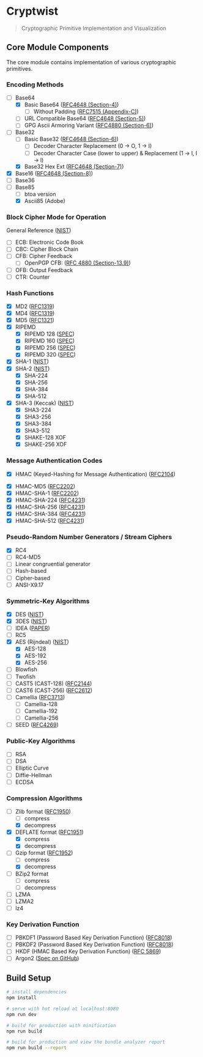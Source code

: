# Cryptwist

> Cryptographic Primitive Implementation and Visualization

## Core Module Components

The core module contains implementation of various cryptographic primitives.

### Encoding Methods
* [ ] Base64
  - [x] Basic Base64 ([RFC4648 (Section-4)](https://tools.ietf.org/html/rfc4648#section-4))
    + [ ] Without Padding ([RFC7515 (Appendix-C)](https://tools.ietf.org/html/rfc7515#appendix-C))
  - [ ] URL Compatible Base64 ([RFC4648 (Section-5)](https://tools.ietf.org/html/rfc4648#section-5))
  - [ ] GPG Ascii Armoring Variant ([RFC4880 (Section-6)](https://tools.ietf.org/html/rfc4880#section-6))
* [ ] Base32
  - [ ] Basic Base32 ([RFC4648 (Section-6)](https://tools.ietf.org/html/rfc4648#section-6))
    + [ ] Decoder Character Replacement (0 -> O, 1 -> I)
    + [ ] Decoder Character Case (lower to upper) & Replacement (1 -> l, I -> l)
  - [x] Base32 Hex Ext ([RFC4648 (Section-7)](https://tools.ietf.org/html/rfc4648#section-7))
* [x] Base16 ([RFC4648 (Section-8)](https://tools.ietf.org/html/rfc4648#section-8))
* [ ] Base36
* [ ] Base85
  - [ ] btoa version
  - [x] Ascii85 (Adobe)

### Block Cipher Mode for Operation
 General Reference ([NIST](http://nvlpubs.nist.gov/nistpubs/Legacy/SP/nistspecialpublication800-38a.pdf))
 * [ ] ECB: Electronic Code Book
 * [ ] CBC: Cipher Block Chain
 * [ ] CFB: Cipher Feedback
   - [ ] OpenPGP CFB: ([RFC 4880 (Section-13.9)](https://tools.ietf.org/html/rfc4880#section-13.9))
 * [ ] OFB: Output Feedback
 * [ ] CTR: Counter

### Hash Functions
 * [x] MD2 ([RFC1319](https://tools.ietf.org/html/rfc1319))
 * [x] MD4 ([RFC1319](https://tools.ietf.org/html/rfc1320))
 * [x] MD5 ([RFC1321](https://tools.ietf.org/html/rfc1321))
 * [x] RIPEMD
   - [x] RIPEMD 128 ([SPEC](http://homes.esat.kuleuven.be/~bosselae/ripemd/rmd128.txt))
   - [x] RIPEMD 160 ([SPEC](http://homes.esat.kuleuven.be/~bosselae/ripemd/rmd160.txt))
   - [x] RIPEMD 256 ([SPEC](http://homes.esat.kuleuven.be/~bosselae/ripemd/rmd256.txt))
   - [x] RIPEMD 320 ([SPEC](http://homes.esat.kuleuven.be/~bosselae/ripemd/rmd320.txt))
 * [x] SHA-1 ([NIST](http://nvlpubs.nist.gov/nistpubs/FIPS/NIST.FIPS.180-4.pdf))
 * [x] SHA-2 ([NIST](http://nvlpubs.nist.gov/nistpubs/FIPS/NIST.FIPS.180-4.pdf))
   - [x] SHA-224
   - [x] SHA-256
   - [x] SHA-384
   - [x] SHA-512
 * [x] SHA-3 (Keccak) ([NIST](http://nvlpubs.nist.gov/nistpubs/FIPS/NIST.FIPS.202.pdf))
   - [x] SHA3-224
   - [x] SHA3-256
   - [x] SHA3-384
   - [x] SHA3-512
   - [x] SHAKE-128 XOF
   - [x] SHAKE-256 XOF

### Message Authentication Codes 
 * [x] HMAC (Keyed-Hashing for Message Authentication) ([RFC2104](https://tools.ietf.org/html/rfc2104))
  - [x] HMAC-MD5 ([RFC2202](https://tools.ietf.org/html/rfc2202))
  - [x] HMAC-SHA-1 ([RFC2202](https://tools.ietf.org/html/rfc2202))
  - [x] HMAC-SHA-224 ([RFC4231](https://tools.ietf.org/html/rfc4231))
  - [x] HMAC-SHA-256 ([RFC4231](https://tools.ietf.org/html/rfc4231))
  - [x] HMAC-SHA-384 ([RFC4231](https://tools.ietf.org/html/rfc4231))
  - [x] HMAC-SHA-512 ([RFC4231](https://tools.ietf.org/html/rfc4231))

### Pseudo-Random Number Generators / Stream Ciphers
 * [x] RC4
 * [ ] RC4-MD5
 * [ ] Linear congruential generator 
 * [ ] Hash-based
 * [ ] Cipher-based
 * [ ] ANSI-X9.17

### Symmetric-Key Algorithms
 * [x] DES ([NIST](http://nvlpubs.nist.gov/nistpubs/Legacy/SP/nistspecialpublication800-67r1.pdf))
 * [x] 3DES ([NIST](http://nvlpubs.nist.gov/nistpubs/Legacy/SP/nistspecialpublication800-67r1.pdf))
 * [ ] IDEA ([PAPER](http://www.isiweb.ee.ethz.ch/papers/arch/xlai-mass-inspec-1991-2.pdf))
 * [ ] RC5
 * [x] AES (Rijndeal) ([NIST](http://nvlpubs.nist.gov/nistpubs/FIPS/NIST.FIPS.197.pdf))
   - [x] AES-128
   - [x] AES-192
   - [x] AES-256
 * [ ] Blowfish
 * [ ] Twofish
 * [ ] CAST5 (CAST-128) ([RFC2144](https://tools.ietf.org/html/rfc2144))
 * [ ] CAST6 (CAST-256) ([RFC2612](https://tools.ietf.org/html/rfc2612))
 * [ ] Camellia ([RFC3713](https://tools.ietf.org/html/rfc3713))
   - [ ] Camellia-128
   - [ ] Camellia-192
   - [ ] Camellia-256
 * [ ] SEED ([RFC4269](https://tools.ietf.org/html/rfc4269))

### Public-Key Algorithms
 * [ ] RSA
 * [ ] DSA
 * [ ] Elliptic Curve
 * [ ] Diffie-Hellman
 * [ ] ECDSA

### Compression Algorithms
 * [ ] Zlib format ([RFC1950](https://tools.ietf.org/html/rfc1950))
   - [ ] compress
   - [x] decompress
 * [x] DEFLATE format ([RFC1951](https://tools.ietf.org/html/rfc1951))
   - [x] compress
   - [x] decompress
 * [ ] Gzip format ([RFC1952](https://tools.ietf.org/html/rfc1952))
   - [ ] compress
   - [x] decompress
 * [ ] BZip2 format 
   - [ ] compress
   - [ ] decompress
 * [ ] LZMA
 * [ ] LZMA2
 * [ ] lz4

### Key Derivation Function 
 * [ ] PBKDF1 (Password Based Key Derivation Function) ([RFC8018](https://tools.ietf.org/html/rfc8018))
 * [ ] PBKDF2 (Password Based Key Derivation Function) ([RFC8018](https://tools.ietf.org/html/rfc8018))
 * [ ] HKDF (HMAC Based Key Derivation Function) ([RFC 5869](https://tools.ietf.org/html/rfc5869))
 * [ ] Argon2 ([Spec on GitHub](https://github.com/P-H-C/phc-winner-argon2/blob/master/argon2-specs.pdf))

## Build Setup

``` bash
# install dependencies
npm install

# serve with hot reload at localhost:8080
npm run dev

# build for production with minification
npm run build

# build for production and view the bundle analyzer report
npm run build --report
```
